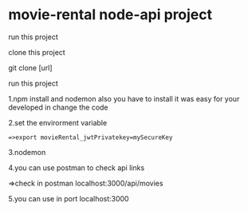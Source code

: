 # movie-rental node-api project 

run this project

clone this project

git clone [url]

run this project

1.npm install and nodemon also you have to install it was easy for your developed in change the code

2.set the envirorment variable

    =>export movieRental_jwtPrivatekey=mySecureKey

3.nodemon

4.you can use postman to check api links

=>check in postman localhost:3000/api/movies

5.you can use in port localhost:3000 

